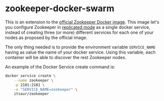 # zookeeper-docker-swarm
This is an extension to the [official Zookeeper Docker image](https://store.docker.com/images/zookeeper). 
This image let's you configure Zookeeper in [replicated mode](http://zookeeper.apache.org/doc/current/zookeeperStarted.html#sc_RunningReplicatedZooKeeper) 
as a single docker service, instead of creating three (or more) different services for each one of your nodes as proposed by the official image.

The only thing needed is to provide the environment variable `SERVICE_NAME` having as value the name of your docker service. 
Using this variable, each container will be able to discover the rest Zookeeper nodes.

An example of the Docker Service create command is:

```bash
docker service create \
    --name zookeeper \
    -p 2181:2181 \
    -e "SERVICE_NAME=zookeeper" \
    itsaur/zookeeper
```